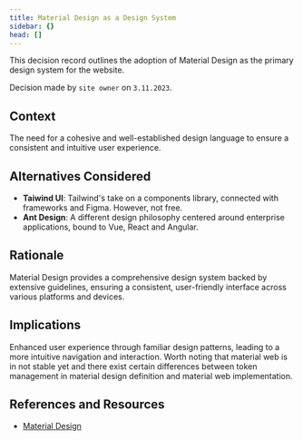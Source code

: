 ```yaml
---
title: Material Design as a Design System
sidebar: {}
head: []
---
```


This decision record outlines the adoption of Material Design as the primary design system for the website.

Decision made by `site owner` on `3.11.2023`.

## Context

The need for a cohesive and well-established design language to ensure a consistent and intuitive user experience.

## Alternatives Considered

- **Taiwind UI**: Tailwind's take on a components library, connected with frameworks and Figma. However, not free.
- **Ant Design**: A different design philosophy centered around enterprise applications, bound to Vue, React and Angular.

## Rationale

Material Design provides a comprehensive design system backed by extensive guidelines, ensuring a consistent, user-friendly interface across various platforms and devices.

## Implications

Enhanced user experience through familiar design patterns, leading to a more intuitive navigation and interaction.
Worth noting that material web is in not stable yet and there exist certain differences between token management in material design definition and material web implementation.

## References and Resources

- [Material Design](https://m3.material.io/)

